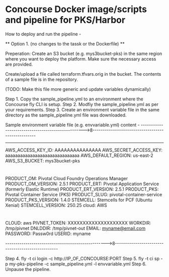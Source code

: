 # Concourse Docker image/scripts and pipeline for PKS/Harbor

How to deploy and run the pipeline - 

** Option 1. (no changes to the tassk or the Dockerfile) **

Preperation: Create an S3 bucket (e.g. mys3bucket-pks) in the same region where you want to deploy the platform. Make sure the necessary access are provided. 

Create/upload a file called terraform.tfvars.orig in the bucket. The contents of a sample file is in the repository. 

(TODO: Make this file more generic and update variables dynamically) 


Step 1. Copy the sample_pipeline.yml to an environment where the Concourse fly CLI is setup. 
Step 2. Modfiy the sample_pipeline.yml as per your requirements. 
Step 3. Create an environment variable file in the same directory as the sample_pipeline.yml file was downloaded. 

Sample environment variable file (e.g. envvariable.yml) content - 
-------------------------------------------------->8--------------------------------------------------

---
AWS_ACCESS_KEY_ID: AAAAAAAAAAAAAAA
AWS_SECRET_ACCESS_KEY: aaaaaaaaaaaaaaaaaaaaaaaaaaaaaa
AWS_DEFAULT_REGION: us-east-2
AWS_S3_BUCKET: mys3bucket-pks
#
PRODUCT_OM: Pivotal Cloud Foundry Operations Manager
PRODUCT_OM_VERSION: 2.5.1
PRODUCT_ERT: Pivotal Application Service (formerly Elastic Runtime)
PRODUCT_ERT_VERSION: 2.5.1
PRODUCT_PKS: Pivotal Container Service (PKS)
PRODUCT_SLUG: pivotal-container-service
PRODUCT_PKS_VERSION: 1.4.0
STEMCELL: Stemcells for PCF (Ubuntu Xenial)
STEMCELL_VERSION: 250.25
cloud: AWS
#
CLOUD: aws
PIVNET_TOKEN: XXXXXXXXXXXXXXXXXXXX
WORKDIR: /tmp/pivnet
DNLDDIR: /tmp/pivnet-out
EMAIL: myname@email.com
PASSWORD: Passw0rd
USERID: myname

-------------------------------------------------->8--------------------------------------------------

Step 4. fly -t ci login -c http://IP_OF_CONCOURSE:PORT
Step 5. fly -t ci sp -p my-pks-pipeline -c sample_pipeline.yml -l envvariable.yml
Step 6. Unpause the pipeline. 
